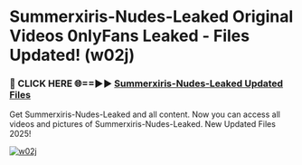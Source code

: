 # Summerxiris-Nudes-Leaked Original Videos 0nlyFans Leaked - Files Updated! (w02j)

<h3>🔴 CLICK HERE 🌐==►► <a href="https://tinyurl.com/5h6xmrr3" rel="nofollow">Summerxiris-Nudes-Leaked Updated Files</a></h3>

Get Summerxiris-Nudes-Leaked and all content. Now you can access all videos and pictures of Summerxiris-Nudes-Leaked. New Updated Files 2025!

[![w02j](https://i.imgur.com/KVD873Z.gif)](https://tinyurl.com/5h6xmrr3)
